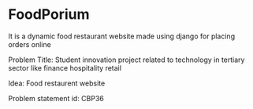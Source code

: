 # FoodPorium
It is a dynamic food restaurant website made using django for placing orders online

Problem Title: Student innovation project related to technology in tertiary sector like finance hospitality retail

Idea: Food restaurent website

Problem statement id: CBP36
